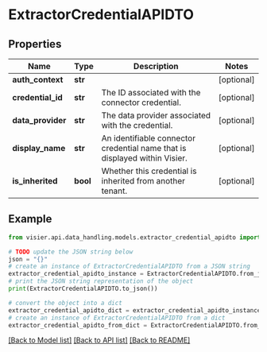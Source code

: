 # ExtractorCredentialAPIDTO


## Properties

Name | Type | Description | Notes
------------ | ------------- | ------------- | -------------
**auth_context** | **str** |  | [optional] 
**credential_id** | **str** | The ID associated with the connector credential. | [optional] 
**data_provider** | **str** | The data provider associated with the credential. | [optional] 
**display_name** | **str** | An identifiable connector credential name that is displayed within Visier. | [optional] 
**is_inherited** | **bool** | Whether this credential is inherited from another tenant. | [optional] 

## Example

```python
from visier.api.data_handling.models.extractor_credential_apidto import ExtractorCredentialAPIDTO

# TODO update the JSON string below
json = "{}"
# create an instance of ExtractorCredentialAPIDTO from a JSON string
extractor_credential_apidto_instance = ExtractorCredentialAPIDTO.from_json(json)
# print the JSON string representation of the object
print(ExtractorCredentialAPIDTO.to_json())

# convert the object into a dict
extractor_credential_apidto_dict = extractor_credential_apidto_instance.to_dict()
# create an instance of ExtractorCredentialAPIDTO from a dict
extractor_credential_apidto_from_dict = ExtractorCredentialAPIDTO.from_dict(extractor_credential_apidto_dict)
```
[[Back to Model list]](../README.md#documentation-for-models) [[Back to API list]](../README.md#documentation-for-api-endpoints) [[Back to README]](../README.md)


